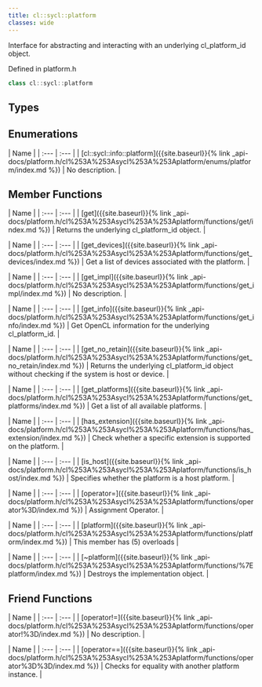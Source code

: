 ```yaml
---
title: cl::sycl::platform
classes: wide
---
```



Interface for abstracting and interacting with an underlying cl_platform_id object. 

Defined in platform.h

```cpp
class cl::sycl::platform
```

## Types

## Enumerations

  | Name |
| :--- | :--- |
| [cl::sycl::info::platform]({{site.baseurl}}{% link _api-docs/platform.h/cl%253A%253Asycl%253A%253Aplatform/enums/platform/index.md %}) | No description. |

## Member Functions

  | Name |
| :--- | :--- |
| [get]({{site.baseurl}}{% link _api-docs/platform.h/cl%253A%253Asycl%253A%253Aplatform/functions/get/index.md %}) | Returns the underlying cl_platform_id object.  |

  | Name |
| :--- | :--- |
| [get\_devices]({{site.baseurl}}{% link _api-docs/platform.h/cl%253A%253Asycl%253A%253Aplatform/functions/get_devices/index.md %}) | Get a list of devices associated with the platform.  |

  | Name |
| :--- | :--- |
| [get\_impl]({{site.baseurl}}{% link _api-docs/platform.h/cl%253A%253Asycl%253A%253Aplatform/functions/get_impl/index.md %}) | No description. |

  | Name |
| :--- | :--- |
| [get\_info]({{site.baseurl}}{% link _api-docs/platform.h/cl%253A%253Asycl%253A%253Aplatform/functions/get_info/index.md %}) | Get OpenCL information for the underlying cl_platform_id.  |

  | Name |
| :--- | :--- |
| [get\_no\_retain]({{site.baseurl}}{% link _api-docs/platform.h/cl%253A%253Asycl%253A%253Aplatform/functions/get_no_retain/index.md %}) | Returns the underlying cl_platform_id object without checking if the system is host or device.  |

  | Name |
| :--- | :--- |
| [get\_platforms]({{site.baseurl}}{% link _api-docs/platform.h/cl%253A%253Asycl%253A%253Aplatform/functions/get_platforms/index.md %}) | Get a list of all available platforms.  |

  | Name |
| :--- | :--- |
| [has\_extension]({{site.baseurl}}{% link _api-docs/platform.h/cl%253A%253Asycl%253A%253Aplatform/functions/has_extension/index.md %}) | Check whether a specific extension is supported on the platform.  |

  | Name |
| :--- | :--- |
| [is\_host]({{site.baseurl}}{% link _api-docs/platform.h/cl%253A%253Asycl%253A%253Aplatform/functions/is_host/index.md %}) | Specifies whether the platform is a host platform.  |

  | Name |
| :--- | :--- |
| [operator=]({{site.baseurl}}{% link _api-docs/platform.h/cl%253A%253Asycl%253A%253Aplatform/functions/operator%3D/index.md %}) | Assignment Operator.  |

  | Name |
| :--- | :--- |
| [platform]({{site.baseurl}}{% link _api-docs/platform.h/cl%253A%253Asycl%253A%253Aplatform/functions/platform/index.md %}) | This member has (5) overloads |

  | Name |
| :--- | :--- |
| [~platform]({{site.baseurl}}{% link _api-docs/platform.h/cl%253A%253Asycl%253A%253Aplatform/functions/%7Eplatform/index.md %}) | Destroys the implementation object.  |


## Friend Functions

  | Name |
| :--- | :--- |
| [operator!=]({{site.baseurl}}{% link _api-docs/platform.h/cl%253A%253Asycl%253A%253Aplatform/functions/operator!%3D/index.md %}) | No description. |

  | Name |
| :--- | :--- |
| [operator==]({{site.baseurl}}{% link _api-docs/platform.h/cl%253A%253Asycl%253A%253Aplatform/functions/operator%3D%3D/index.md %}) | Checks for equality with another platform instance.  |

